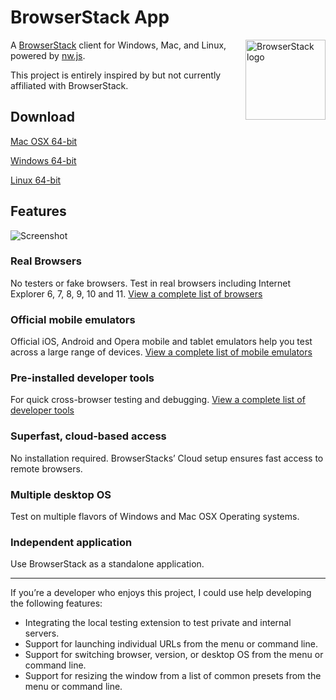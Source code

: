 # BrowserStack App

<img align="right" width="128" height="128" src="https://raw.githubusercontent.com/jonathantneal/browserstack-app/master/assets/icon.png" alt="BrowserStack logo">

A [BrowserStack][] client for Windows, Mac, and Linux, powered by [nw.js][].

This project is entirely inspired by but not currently affiliated with BrowserStack.

## Download

[Mac OSX 64-bit][osx64]

[Windows 64-bit][win64]

[Linux 64-bit][linux64]

## Features

![Screenshot](https://raw.githubusercontent.com/jonathantneal/browserstack-app/master/assets/screenshot.png)

### Real Browsers

No testers or fake browsers. Test in real browsers including Internet Explorer 6, 7, 8, 9, 10 and 11. [View a complete list of browsers][browsers]

### Official mobile emulators

Official iOS, Android and Opera mobile and tablet emulators help you test across a large range of devices. [View a complete list of mobile emulators][mobile-emulators]

### Pre-installed developer tools

For quick cross-browser testing and debugging. [View a complete list of developer tools][developer-tools]

### Superfast, cloud-based access

No installation required. BrowserStacks’ Cloud setup ensures fast access to remote browsers.

### Multiple desktop OS

Test on multiple flavors of Windows and Mac OSX Operating systems.

### Independent application

Use BrowserStack as a standalone application.

--- 

If you’re a developer who enjoys this project, I could use help developing the following features: 

- Integrating the local testing extension to test private and internal servers.
- Support for launching individual URLs from the menu or command line.
- Support for switching browser, version, or desktop OS from the menu or command line.
- Support for resizing the window from a list of common presets from the menu or command line.

[BrowserStack]: https://browserstack.com/
[nw.js]: https://github.com/nwjs/nw.js
[browsers]: https://www.browserstack.com/list-of-browsers-and-platforms?product=live
[mobile-emulators]: https://www.browserstack.com/list-of-browsers-and-platforms?product=live#ios
[developer-tools]: https://www.browserstack.com/developer-tools
[linux64]: https://github.com/jonathantneal/browserstack-app/releases/download/0.1.1/BrowserStack.linux64.zip
[osx64]: https://github.com/jonathantneal/browserstack-app/releases/download/0.1.1/BrowserStack.osx64.zip
[win64]: https://github.com/jonathantneal/browserstack-app/releases/download/0.1.1/BrowserStack.win64.zip

